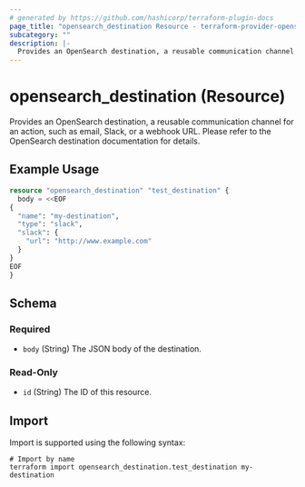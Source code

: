 ```yaml
---
# generated by https://github.com/hashicorp/terraform-plugin-docs
page_title: "opensearch_destination Resource - terraform-provider-opensearch"
subcategory: ""
description: |-
  Provides an OpenSearch destination, a reusable communication channel for an action, such as email, Slack, or a webhook URL. Please refer to the OpenSearch destination documentation for details.
---
```


# opensearch_destination (Resource)

Provides an OpenSearch destination, a reusable communication channel for an action, such as email, Slack, or a webhook URL. Please refer to the OpenSearch destination documentation for details.

## Example Usage

```terraform
resource "opensearch_destination" "test_destination" {
  body = <<EOF
{
  "name": "my-destination",
  "type": "slack",
  "slack": {
    "url": "http://www.example.com"
  }
}
EOF
}
```

<!-- schema generated by tfplugindocs -->
## Schema

### Required

- `body` (String) The JSON body of the destination.

### Read-Only

- `id` (String) The ID of this resource.

## Import

Import is supported using the following syntax:

```shell
# Import by name
terraform import opensearch_destination.test_destination my-destination
```
